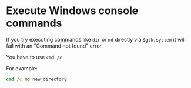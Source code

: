 
# Execute Windows console commands

If you try executing commands like `dir` or `md` directly via `$gtk.system` it will fail with an "Command not found"
error.

You have to use `cmd /c`

For example:

```bat
cmd /c md new_directory
```
